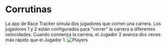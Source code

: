 # Corrutinas
La app de Race Tracker simula dos jugadores que corren una carrera. Los jugadores 1 y 2 están configurados para "correr" la carrera a diferentes velocidades. Cuando comienza la carrera, el Jugador 2 avanza dos veces más rápido que el Jugador 1.
![Players](https://github.com/user-attachments/assets/1dbe78b6-10aa-4ebb-a40f-8734d60fcd07)

